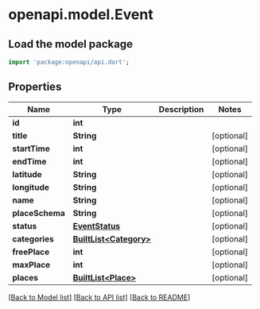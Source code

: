 # openapi.model.Event

## Load the model package
```dart
import 'package:openapi/api.dart';
```

## Properties
Name | Type | Description | Notes
------------ | ------------- | ------------- | -------------
**id** | **int** |  | 
**title** | **String** |  | [optional] 
**startTime** | **int** |  | [optional] 
**endTime** | **int** |  | [optional] 
**latitude** | **String** |  | [optional] 
**longitude** | **String** |  | [optional] 
**name** | **String** |  | [optional] 
**placeSchema** | **String** |  | [optional] 
**status** | [**EventStatus**](EventStatus.md) |  | [optional] 
**categories** | [**BuiltList&lt;Category&gt;**](Category.md) |  | [optional] 
**freePlace** | **int** |  | [optional] 
**maxPlace** | **int** |  | [optional] 
**places** | [**BuiltList&lt;Place&gt;**](Place.md) |  | [optional] 

[[Back to Model list]](../README.md#documentation-for-models) [[Back to API list]](../README.md#documentation-for-api-endpoints) [[Back to README]](../README.md)



